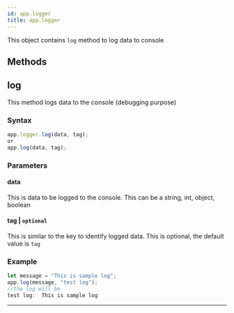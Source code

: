 ```yaml
---
id: app.logger
title: app.logger
---
```


This object contains `log` method to log data to console


## Methods

## log

This method logs data to the console (debugging purpose)

### Syntax


``` js
app.logger.log(data, tag);
or
app.log(data, tag);
```

### Parameters

#### data

This is data to be logged to the console. This can be a string, int,
object, boolean

#### tag \| `optional`

This is similar to the key to identify logged data. This is optional,
the default value is `tag`

### Example

``` js
let message = "This is sample log";
app.log(message, "test log");
//the log will be
test log:  This is sample log
```
------------------------------------------------------------------------
